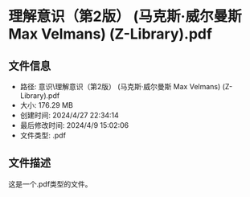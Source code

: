 ﻿# 理解意识（第2版） (马克斯·威尔曼斯 Max Velmans) (Z-Library).pdf

## 文件信息
- 路径: 意识\理解意识（第2版） (马克斯·威尔曼斯 Max Velmans) (Z-Library).pdf
- 大小: 176.29 MB
- 创建时间: 2024/4/27 22:34:14
- 最后修改时间: 2024/4/9 15:02:06
- 文件类型: .pdf

## 文件描述
这是一个.pdf类型的文件。

